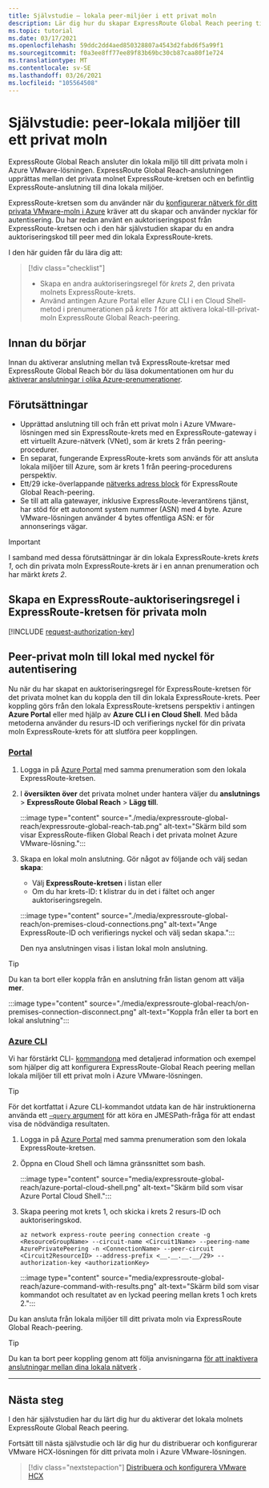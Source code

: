 ```yaml
---
title: Självstudie – lokala peer-miljöer i ett privat moln
description: Lär dig hur du skapar ExpressRoute Global Reach peering till ett privat moln i en Azure VMware-lösning.
ms.topic: tutorial
ms.date: 03/17/2021
ms.openlocfilehash: 59ddc2dd4aed850328807a4543d2fabd6f5a99f1
ms.sourcegitcommit: f0a3ee8ff77ee89f83b69bc30cb87caa80f1e724
ms.translationtype: MT
ms.contentlocale: sv-SE
ms.lasthandoff: 03/26/2021
ms.locfileid: "105564508"
---
```

# <a name="tutorial-peer-on-premises-environments-to-a-private-cloud"></a>Självstudie: peer-lokala miljöer till ett privat moln

ExpressRoute Global Reach ansluter din lokala miljö till ditt privata moln i Azure VMware-lösningen. ExpressRoute Global Reach-anslutningen upprättas mellan det privata molnet ExpressRoute-kretsen och en befintlig ExpressRoute-anslutning till dina lokala miljöer. 

ExpressRoute-kretsen som du använder när du [konfigurerar nätverk för ditt privata VMware-moln i Azure](tutorial-configure-networking.md) kräver att du skapar och använder nycklar för autentisering.  Du har redan använt en auktoriseringspost från ExpressRoute-kretsen och i den här självstudien skapar du en andra auktoriseringskod till peer med din lokala ExpressRoute-krets.

I den här guiden får du lära dig att:

> [!div class="checklist"]
> * Skapa en andra auktoriseringsregel för _krets 2_, den privata molnets ExpressRoute-krets.
> * Använd antingen Azure Portal eller Azure CLI i en Cloud Shell-metod i prenumerationen på _krets 1_ för att aktivera lokal-till-privat-moln ExpressRoute Global Reach-peering.


## <a name="before-you-begin"></a>Innan du börjar

Innan du aktiverar anslutning mellan två ExpressRoute-kretsar med ExpressRoute Global Reach bör du läsa dokumentationen om hur du [aktiverar anslutningar i olika Azure-prenumerationer](../expressroute/expressroute-howto-set-global-reach-cli.md#enable-connectivity-between-expressroute-circuits-in-different-azure-subscriptions).  

## <a name="prerequisites"></a>Förutsättningar

- Upprättad anslutning till och från ett privat moln i Azure VMware-lösningen med sin ExpressRoute-krets med en ExpressRoute-gateway i ett virtuellt Azure-nätverk (VNet), som är krets 2 från peering-procedurer.
- En separat, fungerande ExpressRoute-krets som används för att ansluta lokala miljöer till Azure, som är krets 1 från peering-procedurens perspektiv.
- Ett/29 icke-överlappande [nätverks adress block](../expressroute/expressroute-routing.md#ip-addresses-used-for-peerings) för ExpressRoute Global Reach-peering.
- Se till att alla gatewayer, inklusive ExpressRoute-leverantörens tjänst, har stöd för ett autonomt system nummer (ASN) med 4 byte. Azure VMware-lösningen använder 4 bytes offentliga ASN: er för annonserings vägar.

>[!IMPORTANT]
>I samband med dessa förutsättningar är din lokala ExpressRoute-krets _krets 1_, och din privata moln ExpressRoute-krets är i en annan prenumeration och har märkt _krets 2_.

## <a name="create-an-expressroute-authorization-key-in-the-private-cloud-expressroute-circuit"></a>Skapa en ExpressRoute-auktoriseringsregel i ExpressRoute-kretsen för privata moln

[!INCLUDE [request-authorization-key](includes/request-authorization-key.md)]
 
## <a name="peer-private-cloud-to-on-premises-with-authorization-key"></a>Peer-privat moln till lokal med nyckel för autentisering
Nu när du har skapat en auktoriseringsregel för ExpressRoute-kretsen för det privata molnet kan du koppla den till din lokala ExpressRoute-krets. Peer koppling görs från den lokala ExpressRoute-kretsens perspektiv i antingen **Azure Portal** eller med hjälp av **Azure CLI i en Cloud Shell**. Med båda metoderna använder du resurs-ID och verifierings nyckel för din privata moln ExpressRoute-krets för att slutföra peer kopplingen.

### <a name="portal"></a>[Portal](#tab/azure-portal)
 
1. Logga in på [Azure Portal](https://portal.azure.com) med samma prenumeration som den lokala ExpressRoute-kretsen.

1. I **översikten över** det privata molnet under hantera väljer du **anslutnings**  >  **ExpressRoute Global Reach**  >  **Lägg till**.

    :::image type="content" source="./media/expressroute-global-reach/expressroute-global-reach-tab.png" alt-text="Skärm bild som visar ExpressRoute-fliken Global Reach i det privata molnet Azure VMware-lösning.":::

1. Skapa en lokal moln anslutning. Gör något av följande och välj sedan **skapa**:

   - Välj **ExpressRoute-kretsen** i listan eller
   - Om du har krets-ID: t klistrar du in det i fältet och anger auktoriseringsregeln.

   :::image type="content" source="./media/expressroute-global-reach/on-premises-cloud-connections.png" alt-text="Ange ExpressRoute-ID och verifierings nyckel och välj sedan skapa.":::   
   
   Den nya anslutningen visas i listan lokal moln anslutning.

>[!TIP]
>Du kan ta bort eller koppla från en anslutning från listan genom att välja **mer**.  
>
> :::image type="content" source="./media/expressroute-global-reach/on-premises-connection-disconnect.png" alt-text="Koppla från eller ta bort en lokal anslutning":::

### <a name="azure-cli"></a>[Azure CLI](#tab/azure-cli)

Vi har förstärkt CLI- [kommandona](../expressroute/expressroute-howto-set-global-reach-cli.md) med detaljerad information och exempel som hjälper dig att konfigurera ExpressRoute-Global Reach peering mellan lokala miljöer till ett privat moln i Azure VMware-lösningen.

>[!TIP]
>För det kortfattat i Azure CLI-kommandot utdata kan de här instruktionerna använda ett [ `–query` argument](/cli/azure/query-azure-cli) för att köra en JMESPath-fråga för att endast visa de nödvändiga resultaten.

1. Logga in på [Azure Portal](https://portal.azure.com) med samma prenumeration som den lokala ExpressRoute-kretsen. 

1. Öppna en Cloud Shell och lämna gränssnittet som bash.

   :::image type="content" source="media/expressroute-global-reach/azure-portal-cloud-shell.png" alt-text="Skärm bild som visar Azure Portal Cloud Shell.":::

1. Skapa peering mot krets 1, och skicka i krets 2 resurs-ID och auktoriseringskod. 

   ```azurecli-interactive
   az network express-route peering connection create -g <ResourceGroupName> --circuit-name <Circuit1Name> --peering-name AzurePrivatePeering -n <ConnectionName> --peer-circuit <Circuit2ResourceID> --address-prefix <__.__.__.__/29> --authorization-key <authorizationKey>
   ```

   :::image type="content" source="media/expressroute-global-reach/azure-command-with-results.png" alt-text="Skärm bild som visar kommandot och resultatet av en lyckad peering mellan krets 1 och krets 2.":::

Du kan ansluta från lokala miljöer till ditt privata moln via ExpressRoute Global Reach-peering.

>[!TIP]
>Du kan ta bort peer koppling genom att följa anvisningarna [för att inaktivera anslutningar mellan dina lokala nätverk](../expressroute/expressroute-howto-set-global-reach-cli.md#disable-connectivity-between-your-on-premises-networks) .


---

## <a name="next-steps"></a>Nästa steg

I den här självstudien har du lärt dig hur du aktiverar det lokala molnets ExpressRoute Global Reach peering. 

Fortsätt till nästa självstudie och lär dig hur du distribuerar och konfigurerar VMware HCX-lösningen för ditt privata moln i Azure VMware-lösningen.

> [!div class="nextstepaction"]
> [Distribuera och konfigurera VMware HCX](tutorial-deploy-vmware-hcx.md)


<!-- LINKS - external-->

<!-- LINKS - internal -->